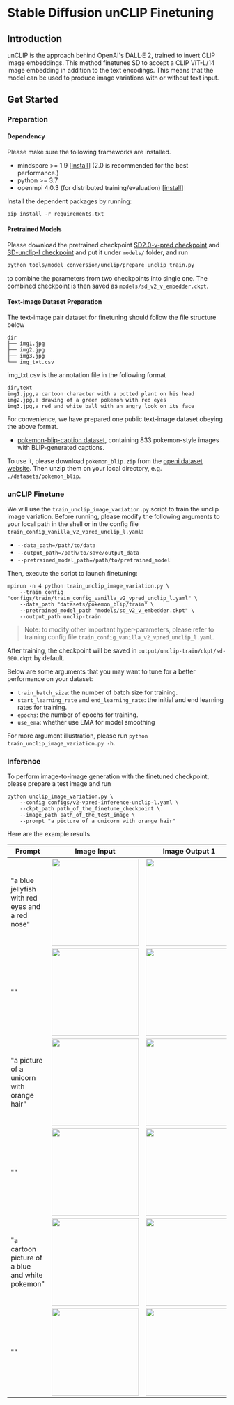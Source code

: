 # Stable Diffusion unCLIP Finetuning

## Introduction
unCLIP is the approach behind OpenAI's DALL·E 2, trained to invert CLIP image embeddings. This method finetunes SD to accept a CLIP ViT-L/14 image embedding in addition to the text encodings. This means that the model can be used to produce image variations with or without text input.

## Get Started

### Preparation

#### Dependency

Please make sure the following frameworks are installed.

- mindspore >= 1.9  [[install](https://www.mindspore.cn/install)] (2.0 is recommended for the best performance.)
- python >= 3.7
- openmpi 4.0.3 (for distributed training/evaluation)  [[install](https://www.open-mpi.org/software/ompi/v4.0/)]

Install the dependent packages by running:
```shell
pip install -r requirements.txt
```

#### Pretrained Models

Please download the pretrained checkpoint [SD2.0-v-pred checkpoint](https://download.mindspore.cn/toolkits/mindone/stable_diffusion/sd_v2_768_v-e12e3a9b.ckpt) and [SD-unclip-l checkpoint](https://download.mindspore.cn/toolkits/mindone/stable_diffusion/sd21-unclip-l-baa7c8b5.ckpt) and put it under `models/` folder, and run
```bash
python tools/model_conversion/unclip/prepare_unclip_train.py
```
to combine the parameters from two checkpoints into single one. The combined checkpoint is then saved as `models/sd_v2_v_embedder.ckpt`.

#### Text-image Dataset Preparation

The text-image pair dataset for finetuning should follow the file structure below

```text
dir
├── img1.jpg
├── img2.jpg
├── img3.jpg
└── img_txt.csv
```

img_txt.csv is the annotation file in the following format
```text
dir,text
img1.jpg,a cartoon character with a potted plant on his head
img2.jpg,a drawing of a green pokemon with red eyes
img3.jpg,a red and white ball with an angry look on its face
```

For convenience, we have prepared one public text-image dataset obeying the above format.

- [pokemon-blip-caption dataset](https://openi.pcl.ac.cn/jasonhuang/mindone/datasets), containing 833 pokemon-style images with BLIP-generated captions.

To use it, please download `pokemon_blip.zip` from the [openi dataset website](https://openi.pcl.ac.cn/jasonhuang/mindone/datasets). Then unzip them on your local directory, e.g. `./datasets/pokemon_blip`.

### unCLIP Finetune

We will use the `train_unclip_image_variation.py` script to train the unclip image variation.
Before running, please modify the following arguments to your local path in the shell or in the config file `train_config_vanilla_v2_vpred_unclip_l.yaml`:

* `--data_path=/path/to/data`
* `--output_path=/path/to/save/output_data`
* `--pretrained_model_path=/path/to/pretrained_model`

Then, execute the script to launch finetuning:

```shell
mpirun -n 4 python train_unclip_image_variation.py \
    --train_config "configs/train/train_config_vanilla_v2_vpred_unclip_l.yaml" \
    --data_path "datasets/pokemon_blip/train" \
    --pretrained_model_path "models/sd_v2_v_embedder.ckpt" \
    --output_path unclip-train
```

> Note: to modify other important hyper-parameters, please refer to training config file `train_config_vanilla_v2_vpred_unclip_l.yaml`.

After training, the checkpoint will be saved in `output/unclip-train/ckpt/sd-600.ckpt` by default.

Below are some arguments that you may want to tune for a better performance on your dataset:

- `train_batch_size`: the number of batch size for training.
- `start_learning_rate` and `end_learning_rate`: the initial and end learning rates for training.
- `epochs`: the number of epochs for training.
- `use_ema`: whether use EMA for model smoothing

For more argument illustration, please run `python train_unclip_image_variation.py -h`.

### Inference

To perform image-to-image generation with the finetuned checkpoint, please prepare a test image and run

```shell
python unclip_image_variation.py \
    --config configs/v2-vpred-inference-unclip-l.yaml \
    --ckpt_path path_of_the_finetune_checkpoint \
    --image_path path_of_the_test_image \
    --prompt "a picture of a unicorn with orange hair"
```

Here are the example results.

| Prompt  | Image Input  | Image Output 1 | Image Output 2 |
|---|---|---|---|
| "a blue jellyfish with red eyes and a red nose"  | <img src="https://github.com/zhtmike/mindone/assets/8342575/064fad04-de12-4910-bceb-22ac48f687a0" width="200"/> | <img src="https://github.com/zhtmike/mindone/assets/8342575/65e2d215-1eb2-4c1a-8131-6a182c9ad357" width="200"/> | <img src="https://github.com/zhtmike/mindone/assets/8342575/4bc91c1a-c72e-464a-843d-fc457c6793f4" width="200"/> |
| "" | <img src="https://github.com/zhtmike/mindone/assets/8342575/064fad04-de12-4910-bceb-22ac48f687a0" width="200"/> | <img src="https://github.com/zhtmike/mindone/assets/8342575/9f579a66-1e7c-4c3f-8fcb-3947ad88a21d" width="200"/> | <img src="https://github.com/zhtmike/mindone/assets/8342575/122c97ca-39ff-4395-b243-aa9b45b95b3c" width="200"/> |
| "a picture of a unicorn with orange hair" | <img src="https://github.com/zhtmike/mindone/assets/8342575/0dc0d98c-4462-4dd1-8a29-59f427124466" width="200"/> | <img src="https://github.com/zhtmike/mindone/assets/8342575/b8e1a149-2ef0-4da0-9c08-972d1ed3f3cc" width="200"/> | <img src="https://github.com/zhtmike/mindone/assets/8342575/b4c18145-d143-4211-b188-54157062c13f" width="200"/> |
| "" | <img src="https://github.com/zhtmike/mindone/assets/8342575/0dc0d98c-4462-4dd1-8a29-59f427124466" width="200"/> | <img src="https://github.com/zhtmike/mindone/assets/8342575/9199dc61-1b65-41b8-b18a-b582ccc0e55d" width="200"/>  | <img src="https://github.com/zhtmike/mindone/assets/8342575/3b31d969-0130-4b9f-8501-df9bda835147" width="200"/>  |
| "a cartoon picture of a blue and white pokemon" | <img src="https://github.com/zhtmike/mindone/assets/8342575/d39d97bf-8116-493c-9a73-d414ad2293e1" width="200"/> | <img src="https://github.com/zhtmike/mindone/assets/8342575/1736be4e-ba56-49e1-ab7f-77c47c96c30b" width="200"/> | <img src="https://github.com/zhtmike/mindone/assets/8342575/ce33be16-eb5a-4e48-9506-77a4d36acc3b" width="200"/> |
| "" | <img src="https://github.com/zhtmike/mindone/assets/8342575/d39d97bf-8116-493c-9a73-d414ad2293e1" width="200"/>  | <img src="https://github.com/zhtmike/mindone/assets/8342575/1524108d-37f8-4133-b830-71dd5ac52351" width="200"/> | <img src="https://github.com/zhtmike/mindone/assets/8342575/b1afc3d3-c5cc-49ae-ad27-bcd149885680" width="200"/>|
